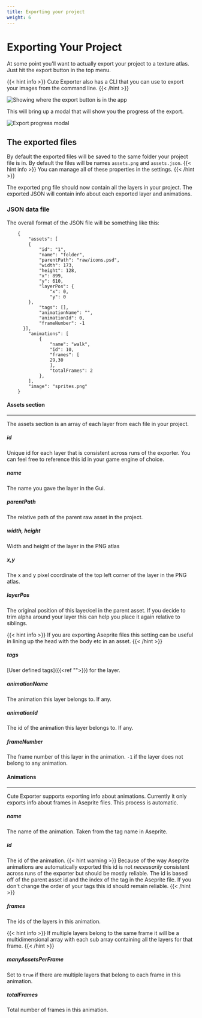 ```yaml
---
title: Exporting your project
weight: 6
---
```


# Exporting Your Project

At some point you'll want to actually export your project to a texture atlas. Just hit the export button in the top menu. 

{{< hint info >}}
Cute Exporter also has a CLI that you can use to export your images from the command line.
{{< /hint >}}

![Showing where the export button is in the app](../export-button.png)

This will bring up a modal that will show you the progress of the export.

![Export progress modal](../export-modal-progress.png)



## The exported files

By default the exported files will be saved to the same folder your project file is in. By default the files will be names `assets.png` and `assets.json`. 
{{< hint info >}}
You can manage all of these properties in the settings.
{{< /hint >}}

The exported png file should now contain all the layers in your project.
The exported JSON will contain info about each exported layer and animations.

### JSON data file

The overall format of the JSON file will be something like this:

```
	{
		"assets": [
		{
			"id": "1",
			"name": "folder",
			"parentPath": "raw/icons.psd",
			"width": 173,
			"height": 128,
			"x": 899,
			"y": 610,
			"layerPos": {
			    "x": 0,
			    "y": 0
	    },
			"tags": [],
			"animationName": "",
			"animationId": 0,
			"frameNumber": -1
	  }],
		"animations": [
			{
				"name": "walk",
				"id": 10,
				"frames": [
				29,30
				],
				"totalFrames": 2
			},
		],
		"image": "sprites.png" 
	}
```

#### Assets section
---
The assets section is an array of each layer from each file in your project. 

##### id
Unique id for each layer that is consistent across runs of the exporter. You can feel free to reference this id in your game engine of choice. 
##### name
The name you gave the layer in the Gui. 
##### parentPath
The relative path of the parent raw asset in the project.
##### width, height
Width and height of the layer in the PNG atlas
##### x,y
The x and y pixel coordinate of the top left corner of the layer in the PNG atlas.
##### layerPos
The original position of this layer/cel in the parent asset. If you decide to trim alpha around your layer this can help you place it again relative to siblings.

{{< hint info >}}
If you are exporting Aseprite files this setting can be useful in lining up the head with the body etc in an asset.
{{< /hint >}}

##### tags
[User defined tags]({{<ref "">}}) for the layer.
##### animationName
The animation this layer belongs to. If any.
##### animationId
The id of the animation this layer belongs to. If any.
##### frameNumber
The frame number of this layer in the animation. `-1` if the layer does not belong to any animation.

#### Animations
---
Cute Exporter supports exporting info about animations. Currently it only exports info about frames in Aseprite files. This process is automatic. 

##### name
The name of the animation. Taken from the tag name in Aseprite.
##### id
The id of the animation. 
{{< hint warning >}}
Because of the way Aseprite animations are automatically exported this id is not _necessarily_ consistent across runs of the exporter but should be mostly reliable. The id is based off of the parent asset id and the index of the tag in the Aseprite file. If you don't change the order of your tags this id should remain reliable.
{{< /hint >}}
##### frames
The ids of the layers in this animation. 

{{< hint info >}}
If multiple layers belong to the same frame it will be a multidimensional array with each sub array containing all the layers for that frame. 
{{< /hint >}}
##### manyAssetsPerFrame
Set to `true` if there are multiple layers that belong to each frame in this animation.
##### totalFrames
Total number of frames in this animation.



